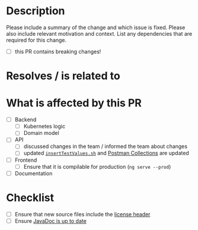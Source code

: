 <!--
  For work in progress use the GitHub draft pull request feature.
-->
# Description

Please include a summary of the change and which issue is fixed. Please also include relevant motivation and context. List any dependencies that are required for this change.

- [ ] this PR contains breaking changes!

# Resolves / is related to

<!-- Relates to #IssueNumber1, #IssueNumber2 -->
<!-- Closes #IssueNumber3 -->
<!-- Closes #IssueNumber4 -->

# What is affected by this PR

- [ ] Backend
    - [ ] Kubernetes logic
    - [ ] Domain model
- [ ] API
    - [ ] discussed changes in the team / informed the team about changes
    - [ ] updated [`insertTestValues.sh`](https://github.com/UST-MICO/mico/blob/master/insertTestValues.sh) and [Postman Collections](https://github.com/UST-MICO/docs/tree/master/debugging-testing/postman) are updated
- [ ] Frontend
    - [ ] Ensure that it is compilable for production (`ng serve --prod`)
- [ ] Documentation

# Checklist

- [ ] Ensure that new source files include the [license header](https://github.com/UST-MICO/mico/blob/master/CONTRIBUTING.md#source-file-headers)
- [ ] Ensure [JavaDoc is up to date](https://github.com/UST-MICO/mico/tree/master/docs#build-the-documentation-locally)
